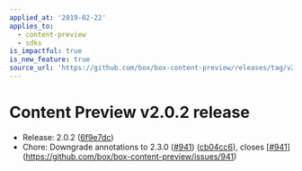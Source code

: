 ```yaml
---
applied_at: '2019-02-22'
applies_to:
  - content-preview
  - sdks
is_impactful: true
is_new_feature: true
source_url: 'https://github.com/box/box-content-preview/releases/tag/v2.0.2'
---
```


# Content Preview v2.0.2 release


* Release: 2.0.2 ([6f9e7dc](https://github.com/box/box-content-preview/commit[6f9e7dc](https://github.com/box/box-content-preview/commit/6f9e7dc)))
* Chore: Downgrade annotations to 2.3.0 ([#941](https://github.com/box/box-content-preview/pull/941)) ([cb04cc6](https://github.com/box/box-content-preview/commit[cb04cc6](https://github.com/box/box-content-preview/commit/cb04cc6))), closes [[#941](https://github.com/box/box-content-preview/pull/941)](https://github.com/box/box-content-preview/issues/941)



